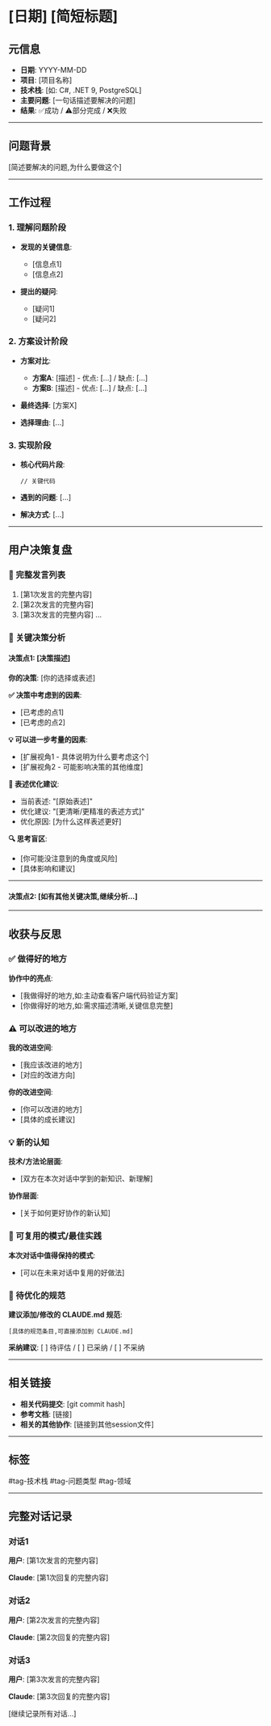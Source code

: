 # [日期] [简短标题]

## 元信息
- **日期**: YYYY-MM-DD
- **项目**: [项目名称]
- **技术栈**: [如: C#, .NET 9, PostgreSQL]
- **主要问题**: [一句话描述要解决的问题]
- **结果**: ✅成功 / ⚠️部分完成 / ❌失败

---

## 问题背景
[简述要解决的问题,为什么要做这个]

---

## 工作过程

### 1. 理解问题阶段
- **发现的关键信息**:
  - [信息点1]
  - [信息点2]

- **提出的疑问**:
  - [疑问1]
  - [疑问2]

### 2. 方案设计阶段
- **方案对比**:
  - **方案A**: [描述] - 优点: [...] / 缺点: [...]
  - **方案B**: [描述] - 优点: [...] / 缺点: [...]

- **最终选择**: [方案X]
- **选择理由**: [...]

### 3. 实现阶段
- **核心代码片段**:
  ```语言
  // 关键代码
  ```

- **遇到的问题**: [...]
- **解决方式**: [...]

---

## 用户决策复盘

### 📝 完整发言列表
1. [第1次发言的完整内容]
2. [第2次发言的完整内容]
3. [第3次发言的完整内容]
...

### 🎯 关键决策分析

#### 决策点1: [决策描述]
**你的决策**: [你的选择或表述]

**✅ 决策中考虑到的因素**:
- [已考虑的点1]
- [已考虑的点2]

**💡 可以进一步考量的因素**:
- [扩展视角1 - 具体说明为什么要考虑这个]
- [扩展视角2 - 可能影响决策的其他维度]

**📝 表述优化建议**:
- 当前表述: "[原始表述]"
- 优化建议: "[更清晰/更精准的表述方式]"
- 优化原因: [为什么这样表述更好]

**🔍 思考盲区**:
- [你可能没注意到的角度或风险]
- [具体影响和建议]

---

#### 决策点2: [如有其他关键决策,继续分析...]

---

## 收获与反思

### ✅ 做得好的地方
**协作中的亮点**:
- [我做得好的地方,如:主动查看客户端代码验证方案]
- [你做得好的地方,如:需求描述清晰,关键信息完整]

### ⚠️ 可以改进的地方
**我的改进空间**:
- [我应该改进的地方]
- [对应的改进方向]

**你的改进空间**:
- [你可以改进的地方]
- [具体的成长建议]

### 💡 新的认知
**技术/方法论层面**:
- [双方在本次对话中学到的新知识、新理解]

**协作层面**:
- [关于如何更好协作的新认知]

### 📌 可复用的模式/最佳实践
**本次对话中值得保持的模式**:
- [可以在未来对话中复用的好做法]

### 🔧 待优化的规范
**建议添加/修改的 CLAUDE.md 规范**:
```
[具体的规范条目,可直接添加到 CLAUDE.md]
```

**采纳建议**: [ ] 待评估 / [ ] 已采纳 / [ ] 不采纳

---

## 相关链接
- **相关代码提交**: [git commit hash]
- **参考文档**: [链接]
- **相关的其他协作**: [链接到其他session文件]

---

## 标签
#tag-技术栈 #tag-问题类型 #tag-领域

---

## 完整对话记录

### 对话1
**用户**: [第1次发言的完整内容]

**Claude**: [第1次回复的完整内容]

### 对话2
**用户**: [第2次发言的完整内容]

**Claude**: [第2次回复的完整内容]

### 对话3
**用户**: [第3次发言的完整内容]

**Claude**: [第3次回复的完整内容]

[继续记录所有对话...]
